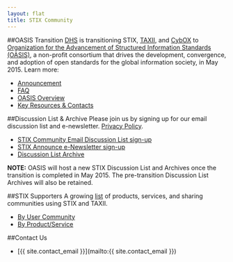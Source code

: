 ```yaml
---
layout: flat
title: STIX Community
---
```



##OASIS Transition
[DHS](http://www.dhs.gov/office-cybersecurity-and-communications/) is transitioning STIX, [TAXII](https://github.com/TAXIIProject/), and [CybOX](https://github.com/CybOXProject/) to [Organization for the Advancement of Structured Information Standards (OASIS)](https://www.oasis-open.org/), a non-profit consortium that drives the development, convergence, and adoption of open standards for the global information society, in May 2015. Learn more:

* [Announcement](http://stixproject.tumblr.com/post/117006597637/dhs-leads-effort-to-transition-automated)
* [FAQ](https://stixproject.github.io/oasis-faq.pdf)
* [OASIS Overview](https://stixproject.github.io/stix-at-oasis.pdf)
* [Key Resources & Contacts](https://stixproject.github.io/oasis-cti-info.html)

##Discussion List & Archive
Please join us by signing up for our email discussion list and e-newsletter. [Privacy Policy](https://stix.mitre.org/about/privacy_policy.html).

* [STIX Community Email Discussion List sign-up](http://stix.mitre.org/community/registration.html)
* [STIX Announce e-Newsletter sign-up](http://stix.mitre.org/community/registration.html)
* [Discussion List Archive](http://making-security-measurable.1364806.n2.nabble.com/STIX-Discussion-List-f7579090.html)

**NOTE:** OASIS will host a new STIX Discussion List and Archives once the transition is completed in May 2015. The pre-transition Discussion List Archives will also be retained. 

##STIX Supporters
A growing [list](http://stixproject.github.io/supporters/) of products, services, and sharing communities using STIX and TAXII.

* [By User Community](http://stixproject.github.io/supporters/#user-communities)
* [By Product/Service](http://stixproject.github.io/supporters/#products-and-services)

##Contact Us
* [{{ site.contact_email }}](mailto:{{ site.contact_email }})
